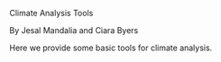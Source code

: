 Climate Analysis Tools

By Jesal Mandalia and Ciara Byers

Here we provide some basic tools for climate analysis.
